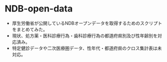 # NDB-open-data

* 厚生労働省が公開しているNDBオープンデータを取得するためのスクリプトをまとめてみた。
* 現状、処方薬・医科診療行為・歯科診療行為の都道府県別及び性年齢別を対応済み。
* 特定健診データや二次医療圏データ、性年代・都道府県のクロス集計表は未対応。
